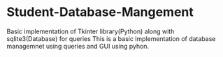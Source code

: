 # Student-Database-Mangement
Basic implementation of Tkinter library(Python) along with sqlite3(Database) for queries
This is a basic implementation of database managemnet using queries and GUI using pyhon.
